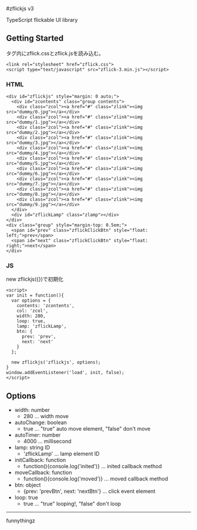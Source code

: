 #zflickjs v3

TypeScript flickable UI library

## Getting Started
<head>タグ内にzflick.cssとzflick.jsを読み込む。

```
<link rel="stylesheet" href="zflick.css">
<script type="text/javascript" src="zflick-3.min.js"></script>
```


### HTML

```
<div id="zflickjs" style="margin: 0 auto;">
  <div id="zcontents" class="group contents">
    <div class="zcol"><a href="#" class="zlink"><img src="dummy/0.jpg"></a></div>
    <div class="zcol"><a href="#" class="zlink"><img src="dummy/1.jpg"></a></div>
    <div class="zcol"><a href="#" class="zlink"><img src="dummy/2.jpg"></a></div>
    <div class="zcol"><a href="#" class="zlink"><img src="dummy/3.jpg"></a></div>
    <div class="zcol"><a href="#" class="zlink"><img src="dummy/4.jpg"></a></div>
    <div class="zcol"><a href="#" class="zlink"><img src="dummy/5.jpg"></a></div>
    <div class="zcol"><a href="#" class="zlink"><img src="dummy/6.jpg"></a></div>
    <div class="zcol"><a href="#" class="zlink"><img src="dummy/7.jpg"></a></div>
    <div class="zcol"><a href="#" class="zlink"><img src="dummy/8.jpg"></a></div>
    <div class="zcol"><a href="#" class="zlink"><img src="dummy/9.jpg"></a></div>
  </div>
  <div id="zflickLamp" class="zlamp"></div>
</div>
<div class="group" style="margin-top: 0.5em;">
  <span id="prev" class="zflickClickBtn" style="float: left;">prev</span>
  <span id="next" class="zflickClickBtn" style="float: right;">next</span>
</div>
```

### JS
new zflickjs({})で初期化

```
<script>
var init = function(){
  var options = {
    contents: 'zcontents',
    col: 'zcol',
    width: 280,
    loop: true,
    lamp: 'zflickLamp',
    btn: {
      prev: 'prev',
      next: 'next'
    }
  };

  new zflickjs('zflickjs', options);
}
window.addEventListener('load', init, false);
</script>
```

## Options

* width: number
    * 280 ... width move
* autoChange: boolean
    * true ... "true" auto move element, "false" don't move
* autoTimer: number
    * 4000 ... millisecond
* lamp: string ID
    * 'zflickLamp' ... lamp element ID
* initCallback: function
    * function(){console.log('inited')} ... inited callback method
* moveCallback: function
    * function(){console.log('moved')} ... moved callback method
* btn: object
    * {prev: 'prevBtn', next: 'nextBtn'} ... click event element
* loop: true
    * true ... "true" looping!, "false" don't loop

<hr>
funnythingz
